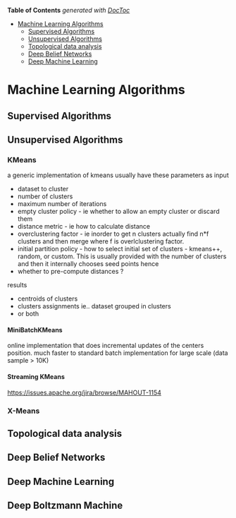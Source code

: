 **Table of Contents**  *generated with [DocToc](http://doctoc.herokuapp.com/)*

- [Machine Learning Algorithms](#machine-learning-algorithms)
	- [Supervised Algorithms](#supervised-algorithms)
	- [Unsupervised Algorithms](#unsupervised-algorithms)
	- [Topological data analysis](#topological-data-analysis)
	- [Deep Belief Networks](#deep-belief-networks)
	- [Deep Machine Learning](#deep-machine-learning)

# Machine Learning Algorithms

## Supervised Algorithms


## Unsupervised Algorithms
### KMeans
a generic implementation of kmeans usually have these parameters as input
- dataset to cluster
- number of clusters
- maximum number of iterations
- empty cluster policy - ie whether to allow an empty cluster or discard them
- distance metric - ie how to calculate distance
- overclustering factor - ie inorder to get n clusters actually find n*f clusters and then merge where f is overlclustering factor.
- initial partition policy - how to select initial set of clusters - kmeans++, random, or custom. This is usually provided with the number of clusters and then it internally chooses seed points hence
- whether to pre-compute distances ?

results
- centroids of clusters
- clusters assignments ie.. dataset grouped in clusters
- or both

#### MiniBatchKMeans
online implementation that does incremental updates of the centers position. much faster to standard batch implementation for large scale (data sample > 10K)

#### Streaming KMeans
https://issues.apache.org/jira/browse/MAHOUT-1154

### X-Means

## Topological data analysis

## Deep Belief Networks

## Deep Machine Learning

## Deep Boltzmann Machine

